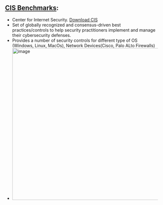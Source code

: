 ## [CIS Benchmarks](https://www.cisecurity.org/cis-benchmarks):
- Center for Internet Security. [Download CIS](https://downloads.cisecurity.org/#/)
- Set of globally recognized and consensus-driven best practices/controls to help security practitioners implement and manage their cybersecurity defenses.
- Provides a number of security controls for different type of OS (Windows, Linux, MacOs), Network Devices(Cisco, Palo ALto Firewalls)
- <img width="500" alt="image" src="https://github.com/cybersome/CyberDev/assets/40174034/747733a2-c352-46b7-8533-6383d251009a">
